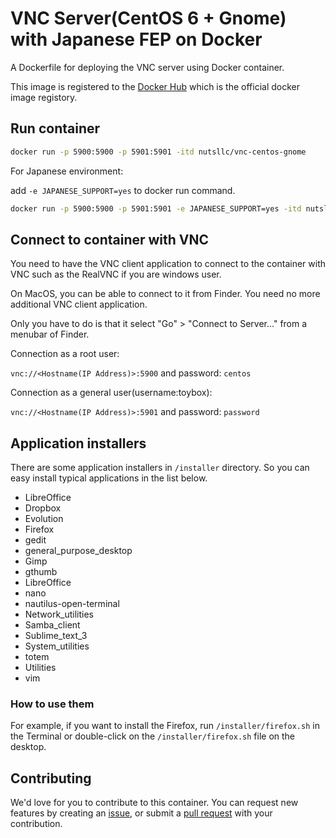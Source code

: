 # VNC Server(CentOS 6 + Gnome) with Japanese FEP on Docker

A Dockerfile for deploying the VNC server using Docker container.

This image is registered to the [Docker Hub](https://hub.docker.com/r/nutsllc/toybox-gitbucket/) which is the official docker image registory.

## Run container

```bash
docker run -p 5900:5900 -p 5901:5901 -itd nutsllc/vnc-centos-gnome
```

For Japanese environment:

add ``-e JAPANESE_SUPPORT=yes`` to docker run command.

```bash
docker run -p 5900:5900 -p 5901:5901 -e JAPANESE_SUPPORT=yes -itd nutsllc/vnc-centos-gnome
```

## Connect to container with VNC

You need to have the VNC client application to connect to the container with VNC such as the RealVNC if you are windows user.

On MacOS, you can be able to connect to it from Finder. You need no more additional VNC client application. 

Only you have to do is that it select "Go" > "Connect to Server..." from a menubar of Finder.

Connection as a root user:

``vnc://<Hostname(IP Address)>:5900`` and password: ``centos`` 

Connection as a general user(username:toybox):

``vnc://<Hostname(IP Address)>:5901`` and password: ``password``

## Application installers

There are some application installers in ``/installer`` directory. So you can easy install typical applications in the list below.

* LibreOffice
* Dropbox
* Evolution
* Firefox
* gedit
* general_purpose_desktop
* Gimp
* gthumb
* LibreOffice
* nano
* nautilus-open-terminal
* Network_utilities
* Samba_client
* Sublime_text_3
* System_utilities
* totem
* Utilities
* vim

### How to use them

For example, if you want to install the Firefox, run ``/installer/firefox.sh`` in the Terminal or double-click on the ``/installer/firefox.sh`` file on the desktop.

## Contributing

We'd love for you to contribute to this container. You can request new features by creating an [issue](https://github.com/nutsllc/vnc-centos-gnome/issues), or submit a [pull request](https://github.com/nutsllc/vnc-centos-gnome/pulls) with your contribution.

